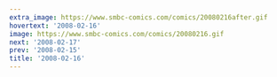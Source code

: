 ```yaml
---
extra_image: https://www.smbc-comics.com/comics/20080216after.gif
hovertext: '2008-02-16'
image: https://www.smbc-comics.com/comics/20080216.gif
next: '2008-02-17'
prev: '2008-02-15'
title: '2008-02-16'
---
```

